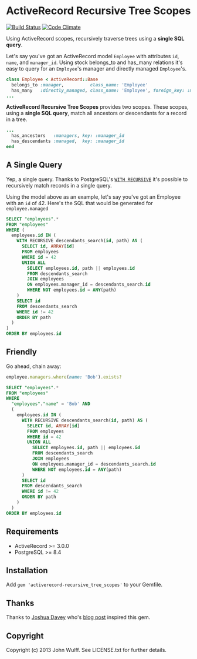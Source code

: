# ActiveRecord Recursive Tree Scopes

[![Build Status](https://travis-ci.org/jwulff/activerecord-recursive_tree_scopes.png?branch=master)](https://travis-ci.org/jwulff/activerecord-recursive_tree_scopes)
[![Code Climate](https://codeclimate.com/github/jwulff/activerecord-recursive_tree_scopes.png)](https://codeclimate.com/github/jwulff/activerecord-recursive_tree_scopes)

Using ActiveRecord scopes, recursively traverse trees using a **single SQL 
query**.

Let's say you've got an ActiveRecord model `Employee` with attributes `id`, 
`name`, and `manager_id`. Using stock belongs_to and has_many relations it's 
easy to query for an `Employee`'s manager and directly managed `Employee`'s.

```ruby
class Employee < ActiveRecord::Base
  belongs_to :manager,          class_name: 'Employee'
  has_many   :directly_managed, class_name: 'Employee', foreign_key: :manager_id
...
```

**ActiveRecord Recursive Tree Scopes** provides two scopes. These scopes, 
using a **single SQL query**, match all ancestors or descendants for a record 
in a tree.

```ruby
...
  has_ancestors   :managers, key: :manager_id
  has_descendants :managed,  key: :manager_id
end
```

## A Single Query

Yep, a single query. Thanks to PostgreSQL's [`WITH RECURSIVE`](http://www.postgresql.org/docs/9.2/static/queries-with.html)
it's possible to recursively match records in a single query.

Using the model above as an example, let's say you've got an Employee with an 
`id` of 42. Here's the SQL that would be generated for `employee.managed`
```sql
SELECT "employees".* 
FROM "employees" 
WHERE (
  employees.id IN (
    WITH RECURSIVE descendants_search(id, path) AS (
      SELECT id, ARRAY[id]
      FROM employees
      WHERE id = 42
      UNION ALL
        SELECT employees.id, path || employees.id
        FROM descendants_search
        JOIN employees
        ON employees.manager_id = descendants_search.id
        WHERE NOT employees.id = ANY(path)
    )
    SELECT id
    FROM descendants_search
    WHERE id != 42
    ORDER BY path
  )
)
ORDER BY employees.id
```


## Friendly

Go ahead, chain away:
```ruby
employee.managers.where(name: 'Bob').exists?
```
```sql
SELECT "employees".* 
FROM "employees" 
WHERE 
  "employees"."name" = 'Bob' AND 
  (
    employees.id IN (
      WITH RECURSIVE descendants_search(id, path) AS (
        SELECT id, ARRAY[id]
        FROM employees
        WHERE id = 42
        UNION ALL
          SELECT employees.id, path || employees.id
          FROM descendants_search
          JOIN employees
          ON employees.manager_id = descendants_search.id
          WHERE NOT employees.id = ANY(path)
      )
      SELECT id
      FROM descendants_search
      WHERE id != 42
      ORDER BY path
    )
  )
ORDER BY employees.id
```


## Requirements
* ActiveRecord >= 3.0.0
* PostgreSQL >= 8.4


## Installation

Add `gem 'activerecord-recursive_tree_scopes'` to your Gemfile.


## Thanks

Thanks to [Joshua Davey](https://github.com/jgdavey) who's 
[blog post](http://hashrocket.com/blog/posts/recursive-sql-in-activerecord) 
inspired this gem.


## Copyright

Copyright (c) 2013 John Wulff. See LICENSE.txt for
further details.

